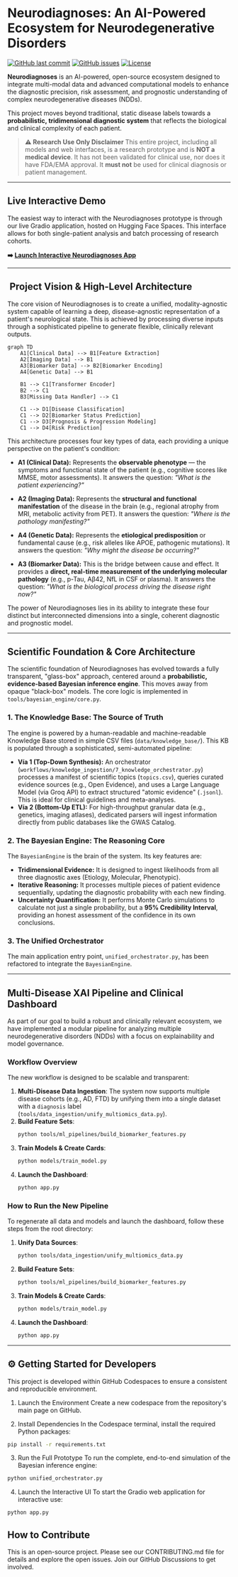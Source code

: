 # Neurodiagnoses: An AI-Powered Ecosystem for Neurodegenerative Disorders

[![GitHub last commit](https://img.shields.io/github/last-commit/Fundacion-de-Neurociencias/neurodiagnoses)](https://github.com/Fundacion-de-Neurociencias/neurodiagnoses/commits/main)
[![GitHub issues](https://img.shields.io/github/issues/Fundacion-de-Neurociencias/neurodiagnoses)](https://github.com/Fundacion-de-Neurociencias/neurodiagnoses/issues)
[![License](https://img.shields.io/github/license/Fundacion-de-Neurociencias/neurodiagnoses)](LICENSE)

**Neurodiagnoses** is an AI-powered, open-source ecosystem designed to integrate multi-modal data and advanced computational models to enhance the diagnostic precision, risk assessment, and prognostic understanding of complex neurodegenerative diseases (NDDs).

This project moves beyond traditional, static disease labels towards a **probabilistic, tridimensional diagnostic system** that reflects the biological and clinical complexity of each patient.

> **⚠️ Research Use Only Disclaimer**
> This entire project, including all models and web interfaces, is a research prototype and is **NOT a medical device**. It has not been validated for clinical use, nor does it have FDA/EMA approval. It **must not** be used for clinical diagnosis or patient management.

---

## Live Interactive Demo

The easiest way to interact with the Neurodiagnoses prototype is through our live Gradio application, hosted on Hugging Face Spaces. This interface allows for both single-patient analysis and batch processing of research cohorts.

**➡️ [Launch Interactive Neurodiagnoses App](https://huggingface.co/spaces/fneurociencias/Neurodiagnoses)**

---

## ️ Project Vision & High-Level Architecture

The core vision of Neurodiagnoses is to create a unified, modality-agnostic system capable of learning a deep, disease-agnostic representation of a patient's neurological state. This is achieved by processing diverse inputs through a sophisticated pipeline to generate flexible, clinically relevant outputs.

```mermaid
graph TD
    A1[Clinical Data] --> B1[Feature Extraction]
    A2[Imaging Data] --> B1
    A3[Biomarker Data] --> B2[Biomarker Encoding]
    A4[Genetic Data] --> B1

    B1 --> C1[Transformer Encoder]
    B2 --> C1
    B3[Missing Data Handler] --> C1

    C1 --> D1[Disease Classification]
    C1 --> D2[Biomarker Status Prediction]
    C1 --> D3[Prognosis & Progression Modeling]
    C1 --> D4[Risk Prediction]
```

This architecture processes four key types of data, each providing a unique perspective on the patient's condition:

* **A1 (Clinical Data):** Represents the **observable phenotype** — the symptoms and functional state of the patient (e.g., cognitive scores like MMSE, motor assessments). It answers the question: *"What is the patient experiencing?"*

* **A2 (Imaging Data):** Represents the **structural and functional manifestation** of the disease in the brain (e.g., regional atrophy from MRI, metabolic activity from PET). It answers the question: *"Where is the pathology manifesting?"*

* **A4 (Genetic Data):** Represents the **etiological predisposition** or fundamental cause (e.g., risk alleles like APOE, pathogenic mutations). It answers the question: *"Why might the disease be occurring?"*

* **A3 (Biomarker Data):** This is the bridge between cause and effect. It provides a **direct, real-time measurement of the underlying molecular pathology** (e.g., p-Tau, Aβ42, NfL in CSF or plasma). It answers the question: *"What is the biological process driving the disease right now?"*

The power of Neurodiagnoses lies in its ability to integrate these four distinct but interconnected dimensions into a single, coherent diagnostic and prognostic model.

---

## Scientific Foundation & Core Architecture

The scientific foundation of Neurodiagnoses has evolved towards a fully transparent, "glass-box" approach, centered around a **probabilistic, evidence-based Bayesian inference engine**. This moves away from opaque "black-box" models. The core logic is implemented in `tools/bayesian_engine/core.py`.

### 1. The Knowledge Base: The Source of Truth

The engine is powered by a human-readable and machine-readable Knowledge Base stored in simple CSV files (`data/knowledge_base/`). This KB is populated through a sophisticated, semi-automated pipeline:
- **Vía 1 (Top-Down Synthesis):** An orchestrator (`workflows/knowledge_ingestion/7_knowledge_orchestrator.py`) processes a manifest of scientific topics (`topics.csv`), queries curated evidence sources (e.g., Open Evidence), and uses a Large Language Model (via Groq API) to extract structured "atomic evidence" (`.jsonl`). This is ideal for clinical guidelines and meta-analyses.
- **Vía 2 (Bottom-Up ETL):** For high-throughput granular data (e.g., genetics, imaging atlases), dedicated parsers will ingest information directly from public databases like the GWAS Catalog.

### 2. The Bayesian Engine: The Reasoning Core

The `BayesianEngine` is the brain of the system. Its key features are:
- **Tridimensional Evidence:** It is designed to ingest likelihoods from all three diagnostic axes (Etiology, Molecular, Phenotypic).
- **Iterative Reasoning:** It processes multiple pieces of patient evidence sequentially, updating the diagnostic probability with each new finding.
- **Uncertainty Quantification:** It performs Monte Carlo simulations to calculate not just a single probability, but a **95% Credibility Interval**, providing an honest assessment of the confidence in its own conclusions.

### 3. The Unified Orchestrator

The main application entry point, `unified_orchestrator.py`, has been refactored to integrate the `BayesianEngine`.

---

## Multi-Disease XAI Pipeline and Clinical Dashboard

As part of our goal to build a robust and clinically relevant ecosystem, we have implemented a modular pipeline for analyzing multiple neurodegenerative disorders (NDDs) with a focus on explainability and model governance.

### Workflow Overview

The new workflow is designed to be scalable and transparent:

1.  **Multi-Disease Data Ingestion**: The system now supports multiple disease cohorts (e.g., AD, FTD) by unifying them into a single dataset with a `diagnosis` label (`tools/data_ingestion/unify_multiomics_data.py`).
2.  **Build Feature Sets**:
    ```bash
    python tools/ml_pipelines/build_biomarker_features.py
    ```
3.  **Train Models & Create Cards**:
    ```bash
    python models/train_model.py
    ```
4.  **Launch the Dashboard**:
    ```bash
    python app.py
    ```

### How to Run the New Pipeline

To regenerate all data and models and launch the dashboard, follow these steps from the root directory:

1.  **Unify Data Sources**:
    ```bash
    python tools/data_ingestion/unify_multiomics_data.py
    ```
2.  **Build Feature Sets**:
    ```bash
    python tools/ml_pipelines/build_biomarker_features.py
    ```
3.  **Train Models & Create Cards**:
    ```bash
    python models/train_model.py
    ```
4.  **Launch the Dashboard**:
    ```bash
    python app.py
    ```

---

## ⚙️ Getting Started for Developers
This project is developed within GitHub Codespaces to ensure a consistent and reproducible environment.

1. Launch the Environment
Create a new codespace from the repository's main page on GitHub.

2. Install Dependencies
In the Codespace terminal, install the required Python packages:

```bash
pip install -r requirements.txt
```
3. Run the Full Prototype
To run the complete, end-to-end simulation of the Bayesian inference engine:

```bash
python unified_orchestrator.py
```
4. Launch the Interactive UI
To start the Gradio web application for interactive use:

```bash
python app.py
```
## How to Contribute
This is an open-source project. Please see our CONTRIBUTING.md file for details and explore the open issues. Join our GitHub Discussions to get involved.